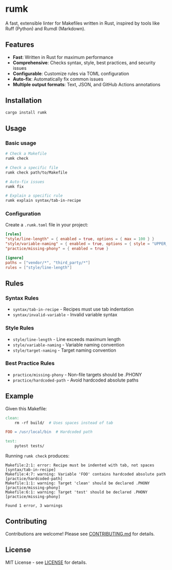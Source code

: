 # rumk

A fast, extensible linter for Makefiles written in Rust, inspired by tools like Ruff (Python) and Rumdl (Markdown).

## Features

- **Fast**: Written in Rust for maximum performance
- **Comprehensive**: Checks syntax, style, best practices, and security issues
- **Configurable**: Customize rules via TOML configuration
- **Auto-fix**: Automatically fix common issues
- **Multiple output formats**: Text, JSON, and GitHub Actions annotations

## Installation

```bash
cargo install rumk
```

## Usage

### Basic usage

```bash
# Check a Makefile
rumk check

# Check a specific file
rumk check path/to/Makefile

# Auto-fix issues
rumk fix

# Explain a specific rule
rumk explain syntax/tab-in-recipe
```

### Configuration

Create a `.rumk.toml` file in your project:

```toml
[rules]
"style/line-length" = { enabled = true, options = { max = 100 } }
"style/variable-naming" = { enabled = true, options = { style = "UPPER_CASE" } }
"practice/missing-phony" = { enabled = true }

[ignore]
paths = ["vendor/*", "third_party/*"]
rules = ["style/line-length"]
```

## Rules

### Syntax Rules
- `syntax/tab-in-recipe` - Recipes must use tab indentation
- `syntax/invalid-variable` - Invalid variable syntax

### Style Rules
- `style/line-length` - Line exceeds maximum length
- `style/variable-naming` - Variable naming convention
- `style/target-naming` - Target naming convention

### Best Practice Rules
- `practice/missing-phony` - Non-file targets should be .PHONY
- `practice/hardcoded-path` - Avoid hardcoded absolute paths

## Example

Given this Makefile:

```makefile
clean:
    rm -rf build/  # Uses spaces instead of tab

FOO = /usr/local/bin  # Hardcoded path

test:
	pytest tests/
```

Running `rumk check` produces:

```
Makefile:2:1: error: Recipe must be indented with tab, not spaces [syntax/tab-in-recipe]
Makefile:4:7: warning: Variable 'FOO' contains hardcoded absolute path [practice/hardcoded-path]
Makefile:1:1: warning: Target 'clean' should be declared .PHONY [practice/missing-phony]
Makefile:6:1: warning: Target 'test' should be declared .PHONY [practice/missing-phony]

Found 1 error, 3 warnings
```

## Contributing

Contributions are welcome! Please see [CONTRIBUTING.md](CONTRIBUTING.md) for details.

## License

MIT License - see [LICENSE](LICENSE) for details.